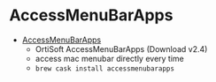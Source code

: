# AccessMenuBarApps
- [AccessMenuBarApps](https://www.ortisoft.de/accessmenubarapps/)
  -  OrtiSoft  AccessMenuBarApps (Download v2.4) 
  - access mac menubar directly every time
  - `brew cask install accessmenubarapps`
